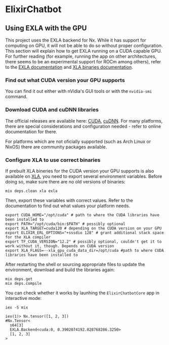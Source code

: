 # ElixirChatbot

## Using EXLA with the GPU

This project uses the EXLA backend for Nx. While it has support for computing on GPU, it will not be able to do so without proper configuration. This section will explain how to get EXLA running on a CUDA capable GPU. For further reading (for example, running the app on other architectures, there seems to be an experimental support for ROCm among others), refer to the [EXLA documentation](https://github.com/elixir-nx/nx/tree/main/exla) and [XLA binaries documentation](https://github.com/elixir-nx/xla).

### Find out what CUDA version your GPU supports

You can find it out either with nVidia's GUI tools or with the `nvidia-smi` command.

### Download CUDA and cuDNN libraries

The official releases are available here: [CUDA](https://developer.nvidia.com/cuda-downloads), [cuDNN](https://developer.nvidia.com/cudnn). For many platforms, there are special considerations and configuration needed - refer to online documentation for there.

For platforms which are not oficially supported (such as Arch Linux or NixOS) there are community packages available.

### Configure XLA to use correct binaries

If prebuilt XLA bineries for the CUDA version your GPU supports is also available on [XLA](https://github.com/elixir-nx/xla), you need to export several environment variables. Before doing so, make sure there are no old versions of binaries:

```shell
mix deps.clean xla exla
```

Then, export these variables with correct values. Refer to the documentation to find out what values your platform needs.

```shell
export CUDA_HOME="/opt/cuda" # path to where the CUDA libraries have been installed to
export PATH="/opt/cuda/bin:$PATH" # possibly optional
export XLA_TARGET=cuda120 # depending on the CUDA version on your GPU
export ELIXIR_ERL_OPTIONS="+sssdio 128" # grant additional stack space for the XLA compiler
export TF_CUDA_VERSION="12.2" # possibly optional, couldn't get it to work without it, though. Depends on CUDA version
export XLA_FLAGS=--xla_gpu_cuda_data_dir=/opt/cuda #path to where CUDA libraries have been installed to
```

After restarting the shell or sourcing appropriate files to update the environment, download and build the libraries again:

```shell
mix deps.get
mix deps.compile
```

You can check whether it works by launhing the `ElixirChatbotCore` app in interactive mode:

```shell
iex -S mix
```

```iex
iex(1)> Nx.tensor([1, 2, 3])
#Nx.Tensor<
  s64[3]
  EXLA.Backend<cuda:0, 0.3902074192.828768286.3250>
  [1, 2, 3]
>
```
